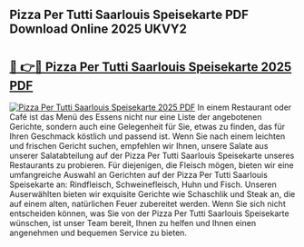 ## Pizza Per Tutti Saarlouis Speisekarte PDF Download Online 2025 UKVY2

# <h2><a href="http://gcdqofu.nevu.top/?p=Pizza+Per+Tutti+Saarlouis+Speisekarte">🔗 👉🔴 Pizza Per Tutti Saarlouis Speisekarte 2025 PDF</a></h2>

[![Pizza Per Tutti Saarlouis Speisekarte 2025 PDF](https://i.imgur.com/dBaPXMq.png)](http://gcdqofu.nevu.top/?p=Pizza+Per+Tutti+Saarlouis+Speisekarte)
In einem Restaurant oder Café ist das Menü des Essens nicht nur eine Liste der angebotenen Gerichte, sondern auch eine Gelegenheit für Sie, etwas zu finden, das für Ihren Geschmack köstlich und passend ist. Wenn Sie nach einem leichten und frischen Gericht suchen, empfehlen wir Ihnen, unsere Salate aus unserer Salatabteilung auf der Pizza Per Tutti Saarlouis Speisekarte unseres Restaurants zu probieren. Für diejenigen, die Fleisch mögen, bieten wir eine umfangreiche Auswahl an Gerichten auf der Pizza Per Tutti Saarlouis Speisekarte an: Rindfleisch, Schweinefleisch, Huhn und Fisch. Unseren Auserwählten bieten wir exquisite Gerichte wie Schaschlik und Steak an, die auf einem alten, natürlichen Feuer zubereitet werden. Wenn Sie sich nicht entscheiden können, was Sie von der Pizza Per Tutti Saarlouis Speisekarte wünschen, ist unser Team bereit, Ihnen zu helfen und Ihnen einen angenehmen und bequemen Service zu bieten.
